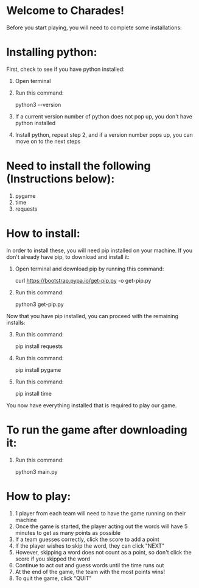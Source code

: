 # Welcome to Charades!

Before you start playing, you will need to complete some installations:

# Installing python:
First, check to see if you have python installed:
1. Open terminal
2. Run this command:
    
    python3 --version
3. If a current version number of python does not pop up, you don't have python installed
4. Install python, repeat step 2, and if a version number pops up, you can move on to the next steps

# Need to install the following (Instructions below):
1. pygame
2. time
3. requests

# How to install:
In order to install these, you will need pip installed on your machine. If you don't already have pip, to download and install it:
1. Open terminal and download pip by running this command:
    
    curl https://bootstrap.pypa.io/get-pip.py -o get-pip.py
2. Run this command:
    
    python3 get-pip.py

Now that you have pip installed, you can proceed with the remaining installs:  

3. Run this command:
    
    pip install requests
4. Run this command:
    
    pip install pygame
5. Run this command: 
    
    pip install time

You now have everything installed that is required to play our game. 
    
# To run the game after downloading it: 
1. Run this command:
    
    python3 main.py
    
# How to play:
1. 1 player from each team will need to have the game running on their machine
2. Once the game is started, the player acting out the words will have 5 minutes to get as many points as possible
3. If a team guesses correctly, click the score to add a point 
4. If the player wishes to skip the word, they can click "NEXT"
5. However, skipping a word does not count as a point, so don't click the score if you skipped the word
6. Continue to act out and guess words until the time runs out
7. At the end of the game, the team with the most points wins!
8. To quit the game, click "QUIT"

